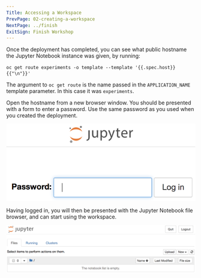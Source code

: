 ```yaml
---
Title: Accessing a Workspace
PrevPage: 02-creating-a-workspace
NextPage: ../finish
ExitSign: Finish Workshop
---
```


Once the deployment has completed, you can see what public hostname the Jupyter Notebook instance was given, by running:

```execute
oc get route experiments -o template --template '{{.spec.host}}{{"\n"}}'
```

The argument to `oc get route` is the name passed in the `APPLICATION_NAME` template parameter. In this case it was `experiments`.

Open the hostname from a new browser window. You should be presented with a form to enter a password. Use the same password as you used when you created the deployment.

![Password Entry](jupyternotebooklogin.png)

Having logged in, you will then be presented with the Jupyter Notebook file browser, and can start using the workspace.

![File Browser](jupyternotebookbrowser.png)
